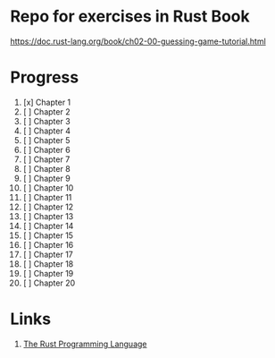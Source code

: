 # Repo for exercises in Rust Book

https://doc.rust-lang.org/book/ch02-00-guessing-game-tutorial.html

# Progress

1. [x] Chapter 1
1. [ ] Chapter 2
1. [ ] Chapter 3
1. [ ] Chapter 4
1. [ ] Chapter 5
1. [ ] Chapter 6
1. [ ] Chapter 7
1. [ ] Chapter 8
1. [ ] Chapter 9
1. [ ] Chapter 10
1. [ ] Chapter 11
1. [ ] Chapter 12
1. [ ] Chapter 13
1. [ ] Chapter 14
1. [ ] Chapter 15
1. [ ] Chapter 16
1. [ ] Chapter 17
1. [ ] Chapter 18
1. [ ] Chapter 19
1. [ ] Chapter 20


# Links

1. [The Rust Programming Language](https://doc.rust-lang.org/book)
